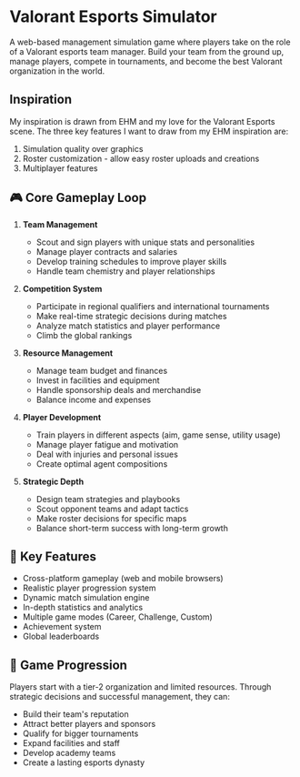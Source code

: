 # Valorant Esports Simulator

A web-based management simulation game where players take on the role of a Valorant esports team manager. Build your team from the ground up, manage players, compete in tournaments, and become the best Valorant organization in the world.

## Inspiration
My inspiration is drawn from EHM and my love for the Valorant Esports scene. The three key features I want to draw from my EHM inspiration are:
1. Simulation quality over graphics
2. Roster customization - allow easy roster uploads and creations
3. Multiplayer features

## 🎮 Core Gameplay Loop

1. **Team Management**
   - Scout and sign players with unique stats and personalities
   - Manage player contracts and salaries
   - Develop training schedules to improve player skills
   - Handle team chemistry and player relationships

2. **Competition System**
   - Participate in regional qualifiers and international tournaments
   - Make real-time strategic decisions during matches
   - Analyze match statistics and player performance
   - Climb the global rankings

3. **Resource Management**
   - Manage team budget and finances
   - Invest in facilities and equipment
   - Handle sponsorship deals and merchandise
   - Balance income and expenses

4. **Player Development**
   - Train players in different aspects (aim, game sense, utility usage)
   - Manage player fatigue and motivation
   - Deal with injuries and personal issues
   - Create optimal agent compositions

5. **Strategic Depth**
   - Design team strategies and playbooks
   - Scout opponent teams and adapt tactics
   - Make roster decisions for specific maps
   - Balance short-term success with long-term growth

## 🎯 Key Features

- Cross-platform gameplay (web and mobile browsers)
- Realistic player progression system
- Dynamic match simulation engine
- In-depth statistics and analytics
- Multiple game modes (Career, Challenge, Custom)
- Achievement system
- Global leaderboards

## 🔄 Game Progression

Players start with a tier-2 organization and limited resources. Through strategic decisions and successful management, they can:
- Build their team's reputation
- Attract better players and sponsors
- Qualify for bigger tournaments
- Expand facilities and staff
- Develop academy teams
- Create a lasting esports dynasty 